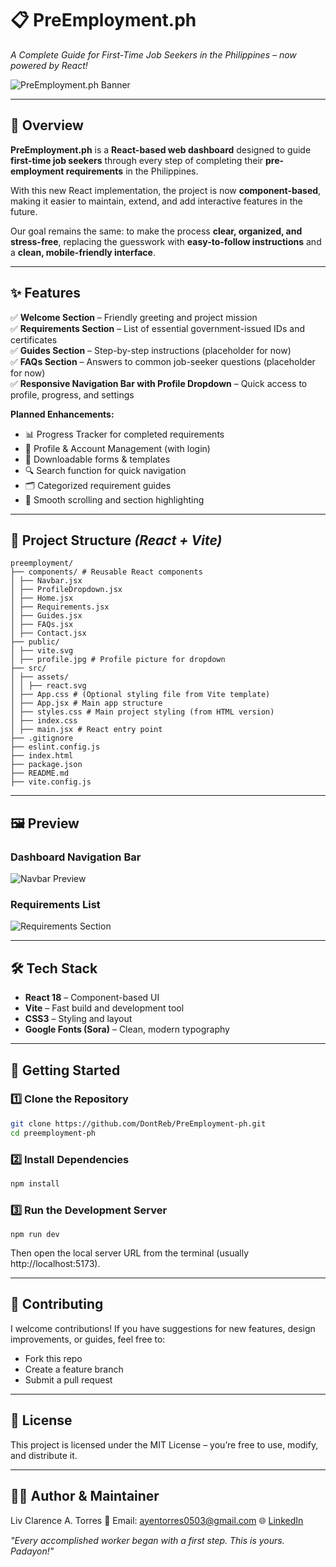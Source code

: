 # 📋 PreEmployment.ph  
*A Complete Guide for First-Time Job Seekers in the Philippines – now powered by React!*  

![PreEmployment.ph Banner](https://via.placeholder.com/1000x250?text=PreEmployment.ph+React+Dashboard)  

---

## 🌟 Overview  
**PreEmployment.ph** is a **React-based web dashboard** designed to guide **first-time job seekers** through every step of completing their **pre-employment requirements** in the Philippines.  

With this new React implementation, the project is now **component-based**, making it easier to maintain, extend, and add interactive features in the future.  

Our goal remains the same: to make the process **clear, organized, and stress-free**, replacing the guesswork with **easy-to-follow instructions** and a **clean, mobile-friendly interface**.  

---

## ✨ Features  
✅ **Welcome Section** – Friendly greeting and project mission  
✅ **Requirements Section** – List of essential government-issued IDs and certificates  
✅ **Guides Section** – Step-by-step instructions (placeholder for now)  
✅ **FAQs Section** – Answers to common job-seeker questions (placeholder for now)  
✅ **Responsive Navigation Bar with Profile Dropdown** – Quick access to profile, progress, and settings  

**Planned Enhancements:**  
- 📊 Progress Tracker for completed requirements  
- 👤 Profile & Account Management (with login)  
- 📂 Downloadable forms & templates  
- 🔍 Search function for quick navigation  
- 🗂 Categorized requirement guides  
- 🎯 Smooth scrolling and section highlighting  

---

## 📂 Project Structure *(React + Vite)*

```
preemployment/
├── components/ # Reusable React components
│ ├── Navbar.jsx
│ ├── ProfileDropdown.jsx
│ ├── Home.jsx
│ ├── Requirements.jsx
│ ├── Guides.jsx
│ ├── FAQs.jsx
│ ├── Contact.jsx
├── public/
│ ├── vite.svg
│ ├── profile.jpg # Profile picture for dropdown
├── src/
│ ├── assets/
│ │ ├── react.svg
│ ├── App.css # (Optional styling file from Vite template)
│ ├── App.jsx # Main app structure
│ ├── styles.css # Main project styling (from HTML version)
│ ├── index.css
│ ├── main.jsx # React entry point
├── .gitignore
├── eslint.config.js
├── index.html
├── package.json
├── README.md
├── vite.config.js

```

---

## 🖼 Preview  
### Dashboard Navigation Bar  
![Navbar Preview](https://via.placeholder.com/800x100?text=Navigation+Bar+React)  

### Requirements List  
![Requirements Section](https://via.placeholder.com/800x300?text=Requirements+Section+React)  

---

## 🛠 Tech Stack  
- **React 18** – Component-based UI  
- **Vite** – Fast build and development tool  
- **CSS3** – Styling and layout  
- **Google Fonts (Sora)** – Clean, modern typography  

---

## 🚀 Getting Started  

### 1️⃣ Clone the Repository  
```bash
git clone https://github.com/DontReb/PreEmployment-ph.git
cd preemployment-ph
```

### 2️⃣ Install Dependencies
```bash
npm install
```

### 3️⃣ Run the Development Server
```
npm run dev
```
Then open the local server URL from the terminal (usually http://localhost:5173).

---

## 🤝 Contributing
I welcome contributions!
If you have suggestions for new features, design improvements, or guides, feel free to:

- Fork this repo
- Create a feature branch
- Submit a pull request

---

## 📜 License
This project is licensed under the MIT License – you’re free to use, modify, and distribute it.

---

## 👨‍💻 Author & Maintainer
Liv Clarence A. Torres
📧 Email: ayentorres0503@gmail.com
🌐 [LinkedIn](https://www.linkedin.com/in/liv-clarence-torres-5b8650213/)

_"Every accomplished worker began with a first step. This is yours. Padayon!"_


